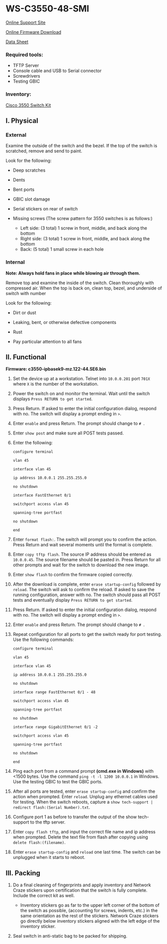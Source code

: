 # WS-C3550-48-SMI

[Online Support Site](http://www.cisco.com/c/en/us/support/switches/catalyst-3550-48-smi-switch/model.html)

[Online Firmware Download](https://software.cisco.com/download/release.html?mdfid=275935148&softwareid=280805680&release=12.2.44-SE6)

[Data Sheet](Docs\product_data_sheet09186a00800913d7.pdf)

### Required tools:
- TFTP Server
- Console cable and USB to Serial connector
- Screwdrivers
- Testing GBIC

### Inventory:

[Cisco 3550 Switch Kit](Cisco_3550_kit.md)

## I. Physical

### External

Examine the outside of the switch and the bezel. If the top of the switch is scratched, remove and send to paint.  

Look for the following:

- Deep scratches

- Dents

- Bent ports

- GBIC slot damage

- Serial stickers on rear of switch

- Missing screws (The screw pattern for 3550 switches is as follows:)
	- Left side: (3 total) 1 screw in front, middle, and back along the bottom
	- Right side: (3 total) 1 screw in front, middle, and back along the bottom
	- Back: (5 total) 1 small screw in each hole

### Internal

**Note: Always hold fans in place while blowing air through them.**

Remove top and examine the inside of the switch. Clean thoroughly with compressed air. When the top is back on, clean top, bezel, and underside of switch with number 

Look for the following:

- Dirt or dust

- Leaking, bent, or otherwise defective components

- Rust

- Pay particular attention to all fans
	
## II. Functional

**Firmware: c3550-ipbasek9-mz.122-44.SE6.bin**

1. Set the device up at a workstation.  Telnet into `10.0.0.201` port `701X` where `X` is the number of the workstation.

1. Power the switch on and monitor the terminal. Wait until the switch displays `Press RETURN to get started`.

1. Press Return. If asked to enter the initial configuration dialog, respond with no. The switch will display a prompt ending in `>`.

1. Enter `enable` and press Return. The prompt should change to `# `.

1. Enter `show post` and make sure all POST tests passed.

1. Enter the following:

	`configure terminal`

	`vlan 45`

	`interface vlan 45`

	`ip address 10.0.0.1 255.255.255.0`

	`no shutdown`

	`interface FastEthernet 0/1`

	`switchport access vlan 45`

	`spanning-tree portfast`

	`no shutdown`

	`end`

1. Enter `format flash:`. The switch will prompt you to confirm the action. Press Return and wait several moments until the format is complete.

1. Enter `copy tftp flash`. The source IP address should be entered as `10.0.0.45`. The source filename should be pasted in. Press Return for all other prompts and wait for the switch to download the new image.

1. Enter `show flash` to confirm the firmware copied correctly.

1. After the download is complete, enter `erase startup-config` followed by `reload`. The switch will ask to confirm the reload. If asked to save the running configuration, answer with no.  The switch should pass all POST tests and eventually display `Press RETURN to get started`.

1. Press Return. If asked to enter the initial configuration dialog, respond with no. The switch will display a prompt ending in `>`.

1. Enter `enable` and press Return. The prompt should change to `# `.

1. Repeat configuration for all ports to get the switch ready for port testing.  Use the following commands:

	`configure terminal`

	`vlan 45`

	`interface vlan 45`

	`ip address 10.0.0.1 255.255.255.0`

	`no shutdown`

	`interface range FastEthernet 0/1 - 48`

	`switchport access vlan 45`

	`spanning-tree portfast`

	`no shutdown`

	`interface range GigabitEthernet 0/1 -2`

	`switchport access vlan 45`

	`spanning-tree portfast`

	`no shutdown`

	`end`

1. Ping each port from a command prompt **(cmd.exe in Windows)** with <1500 bytes.  Use the command `ping -t -l 1200 10.0.0.1` in Windows.  Use the testing GBIC to test the GBIC ports.

1. After all ports are tested, enter `erase startup-config` and confirm the action when prompted.  Enter `reload`.  Unplug any ethernet cables used for testing.  When the switch reboots, capture a `show tech-support | redirect flash:(Serial Number).txt`.  

1. Configure port 1 as before to transfer the output of the show tech-support to the tftp server.

1. Enter `copy flash tftp`, and input the correct file name and ip address when prompted.  Delete the text file from flash after copying using `delete flash:(filename)`.  

1. Enter `erase startup-config` and `reload` one last time.  The switch can be unplugged when it starts to reboot. 

## III. Packing

1. Do a final cleaning of fingerprints and apply inventory and Network Craze stickers upon certification that the switch is fully complete. Include the correct kit as well.

	- Inventory stickers go as far to the upper left corner of the bottom of the switch as possible, (accounting for screws, indents, etc.) in the same orientation as the rest of the stickers.  Network Craze stickers go directly below inventory stickers aligned with the left edge of the inventory sticker.
	
1. Seal switch in anti-static bag to be packed for shipping.
